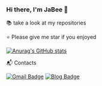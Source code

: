 ### Hi there, I'm JaBee 👋

📚 take a look at my repositories

⭐ Please give me star if you enjoyed

[![Anurag's GitHub stats](https://github-readme-stats.vercel.app/api?username=jabee7531)](https://github.com/jabee7531)

📬️ Contacts

[![Gmail Badge](https://img.shields.io/badge/Gmail-D14836?style=flat&logo=Gmail&logoColor=white)](mailto:jabee7531@gmail.com)
[![Blog Badge](https://img.shields.io/badge/Tech_blog-000000?style=flat&logo=GitHub&logoColor=white)](https://jabee7531.github.io)

